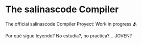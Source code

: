 # The salinascode Compiler

The official salinascode Compiler Proyect: Work in progress 🫂

Por qué sigue leyendo? No estudia?, no practica?... JOVEN?
